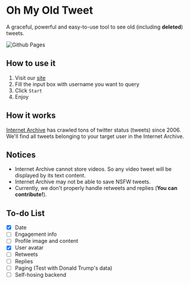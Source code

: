 # Oh My Old Tweet

A graceful, powerful and easy-to-use tool to see old (including **deleted**) tweets. 

![Github Pages](https://github.com/ayanamists/oh-my-old-tweet/actions/workflows/pages.yaml/badge.svg?event=push)

## How to use it

1. Visit our [site](https://omot.ayayaya.org)
2. Fill the input box with username you want to query
3. Click `Start`
4. Enjoy

## How it works

[Internet Archive](https://archive.org/) has crawled tons of twitter status (tweets) since 2006. We'll find all tweets belonging to your target user in the Internet Archive.

## Notices

- Internet Archive cannot store videos. So any video tweet will be displayed by its text content.
- Internet Archive may not be able to save NSFW tweets.
- Currently, we don't properly handle retweets and replies (**You can contribute!**).

## To-do List

- [x] Date
- [ ] Engagement info
- [ ] Profile image and content
- [x] User avatar
- [ ] Retweets
- [ ] Replies
- [ ] Paging (Test with Donald Trump's data)
- [ ] Self-hosing backend
